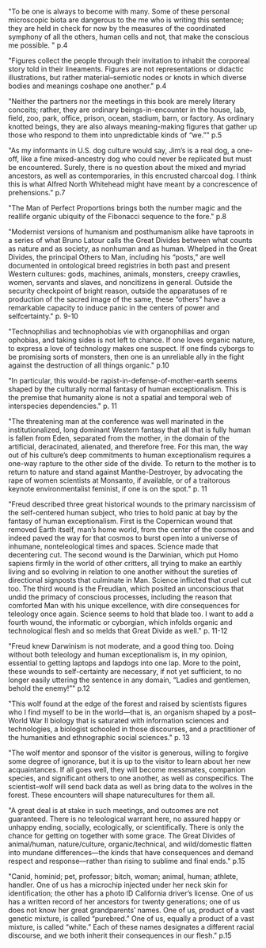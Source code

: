 "To be one is always to become with many. Some of these personal microscopic
biota are dangerous to the me who is writing this sentence; they are held in
check for now by the measures of the coordinated symphony of all the others,
human cells and not, that make the conscious me possible. " p.4

"Figures collect the people through their invitation to inhabit the corporeal
story told in their lineaments. Figures are not representations or didactic
illustrations, but rather material–semiotic nodes or knots in which diverse
bodies and meanings coshape one another." p.4

"Neither the partners nor the meetings in this book are merely literary
conceits; rather, they are ordinary beings-in-encounter in the house, lab,
field, zoo, park, office, prison, ocean, stadium, barn, or factory. As ordinary
knotted beings, they are also always meaning-making figures that gather up those
who respond to them into unpredictable kinds of “we.”" p.5

"As my informants in U.S. dog culture would say, Jim’s is a real dog, a one-off,
like a fine mixed-ancestry dog who could never be replicated but must be
encountered. Surely, there is no question about the mixed and myriad ancestors,
as well as contemporaries, in this encrusted charcoal dog. I think this is what
Alfred North Whitehead might have meant by a concrescence of prehensions." p.7

"The Man of Perfect Proportions brings both the number magic and the reallife
organic ubiquity of the Fibonacci sequence to the fore." p.8

"Modernist versions of humanism and posthumanism alike have taproots in a series
of what Bruno Latour calls the Great Divides between what counts as nature and
as society, as nonhuman and as human. Whelped in the Great Divides, the
principal Others to Man, including his “posts,” are well documented in
ontological breed registries in both past and present Western cultures: gods,
machines, animals, monsters, creepy crawlies, women, servants and slaves, and
noncitizens in general. Outside the security checkpoint of bright reason,
outside the apparatuses of re production of the sacred image of the same,
these “others” have a remarkable capacity to induce panic in the centers of
power and selfcertainty." p. 9-10

"Technophilias and technophobias vie with organophilias and organ ophobias, and
taking sides is not left to chance. If one loves organic nature, to express a
love of technology makes one suspect. If one finds cyborgs to be promising sorts
of monsters, then one is an unreliable ally in the fight against the destruction
of all things organic." p.10

"In particular, this would-be rapist-in-defense-of-mother-earth seems shaped by
the culturally normal fantasy of human exceptionalism. This is the premise that
humanity alone is not a spatial and temporal web of interspecies dependencies."
p. 11

"The threatening man at the conference was well marinated in the
institutionalized, long dominant Western fantasy that all that is fully human is
fallen from Eden, separated from the mother, in the domain of the artificial,
deracinated, alienated, and therefore free. For this man, the way out of his
culture’s deep commitments to human exceptionalism requires a one-way rapture to
the other side of the divide. To return to the mother is to return to nature and
stand against Manthe-Destroyer, by advocating the rape of women scientists at
Monsanto, if available, or of a traitorous keynote environmentalist feminist, if
one is on the spot." p. 11

"Freud described three great historical wounds to the primary narcissism of the
self-centered human subject, who tries to hold panic at bay by the fantasy of
human exceptionalism. First is the Copernican wound that removed Earth itself,
man’s home world, from the center of the cosmos and indeed paved the way for
that cosmos to burst open into a universe of inhumane, nonteleological times and
spaces. Science made that decentering cut. The second wound is the Darwinian,
which put Homo sapiens firmly in the world of other critters, all trying to make
an earthly living and so evolving in relation to one another without the
sureties of directional signposts that culminate in Man. Science inflicted
that cruel cut too. The third wound is the Freudian, which posited an
unconscious that undid the primacy of conscious processes, including the reason
that comforted Man with his unique excellence, with dire consequences for
teleology once again. Science seems to hold that blade too. I want to add a
fourth wound, the informatic or cyborgian, which infolds organic and
technological flesh and so melds that Great Divide as well." p. 11-12

"Freud knew Darwinism is not moderate, and a good thing too. Doing without both
teleology and human exceptionalism is, in my opinion, essential to getting
laptops and lapdogs into one lap. More to the point, these wounds to
self-certainty are necessary, if not yet sufficient, to no longer easily
uttering the sentence in any domain, “Ladies and gentlemen, behold the enemy!”"
p.12

"This wolf found at the edge of the forest and raised by scientists figures who
I find myself to be in the world—that is, an organism shaped by a post–World War
II biology that is saturated with information sciences and technologies, a
biologist schooled in those discourses, and a practitioner of the humanities and
ethnographic social sciences." p. 13

"The wolf mentor and sponsor of the visitor is generous, willing to forgive some
degree of ignorance, but it is up to the visitor to learn about her new
acquaintances. If all goes well, they will become messmates, companion species,
and significant others to one another, as well as conspecifics. The
scientist–wolf will send back data as well as bring data to the wolves in the
forest. These encounters will shape naturecultures for them all.

"A great deal is at stake in such meetings, and outcomes are not guaranteed.
There is no teleological warrant here, no assured happy or unhappy ending,
socially, ecologically, or scientifically. There is only the chance for getting
on together with some grace. The Great Divides of animal/human, nature/culture,
organic/technical, and wild/domestic flatten into mundane differences—the kinds
that have consequences and demand respect and response—rather than rising to
sublime and final ends." p.15

"Canid, hominid; pet, professor; bitch, woman; animal, human; athlete,
handler. One of us has a microchip injected under her neck skin for
identification; the other has a photo ID California driver’s license. One of us
has a written record of her ancestors for twenty generations; one of us does not
know her great grandparents’ names. One of us, product of a vast genetic
mixture, is called “purebred.” One of us, equally a product of a vast mixture,
is called “white.” Each of these names designates a different racial discourse,
and we both inherit their consequences in our flesh." p.15

